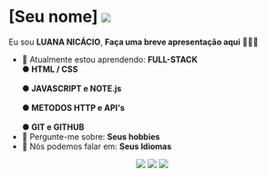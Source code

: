 # [Seu nome] <img src="https://preview.redd.it/we-are-valorant-we-are-fighters-v0-rsnnqfjx02u91.gif?width=4410&auto=webp&v=enabled&s=4e24ebd50927b632dff2e541e4c36c7f60e1c266">

Eu sou <strong>LUANA NICÁCIO</strong>, <strong>Faça uma breve apresentação aqui</strong> 👨🏻‍💻 

- 🚀 Atualmente estou aprendendo: <strong>FULL-STACK <br>● HTML / CSS</br><br> ● JAVASCRIPT e NOTE.js</br> <br>● METODOS HTTP e API's</br><br>● GIT e GITHUB</br></strong> 
- 💬 Pergunte-me sobre: <strong>Seus hobbies</strong>
- 📣 Nós podemos falar em: <strong>Seus Idiomas</strong>

<div align="center">

  <a href="#" alt="Gmail">
    <img src="https://img.shields.io/badge/-Gmail-FF0000?style=flat-square&labelColor=FF0000&logo=gmail&logoColor=white&link=LINK-DO-SEU-EMAIL"/></a>

  <a href="#" alt="Linkedin">
    <img src="https://img.shields.io/badge/-Linkedin-0e76a8?style=flat-square&logo=Linkedin&logoColor=white&link=LINK-DO-SEU-LINKEDIN" /></a>

  <a href="#" alt="Instagram">
    <img src="https://img.shields.io/badge/-Instagram-DF0174?style=flat-square&labelColor=DF0174&logo=instagram&logoColor=white&link=LINK-DO-SEU-INSTAGRAM"/></a>

</div>
